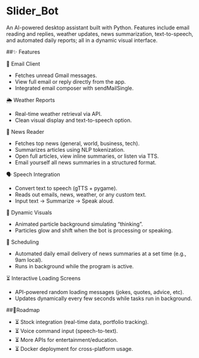 # Slider_Bot
An AI-powered desktop assistant built with Python. Features include email reading and replies, weather updates, news summarization, text-to-speech, and automated daily reports; all in a dynamic visual interface.


##✨ Features

📧 Email Client
- Fetches unread Gmail messages.
- View full email or reply directly from the app.
- Integrated email composer with sendMailSingle.

🌦 Weather Reports
- Real-time weather retrieval via API.
- Clean visual display and text-to-speech option.

📰 News Reader
- Fetches top news (general, world, business, tech).
- Summarizes articles using NLP tokenization.
- Open full articles, view inline summaries, or listen via TTS.
- Email yourself all news summaries in a structured format.

🗣 Speech Integration
- Convert text to speech (gTTS + pygame).
- Reads out emails, news, weather, or any custom text.
- Input text → Summarize → Speak aloud.

🎨 Dynamic Visuals
- Animated particle background simulating “thinking”.
- Particles glow and shift when the bot is processing or speaking.

📅 Scheduling
- Automated daily email delivery of news summaries at a set time (e.g., 9am local).
- Runs in background while the program is active.

⏳ Interactive Loading Screens
- API-powered random loading messages (jokes, quotes, advice, etc).
- Updates dynamically every few seconds while tasks run in background.


##🚀Roadmap
- ⏳ Stock integration (real-time data, portfolio tracking).
- ⏳ Voice command input (speech-to-text).
- ⏳ More APIs for entertainment/education.
- ⏳ Docker deployment for cross-platform usage.
